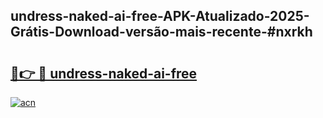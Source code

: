 ## undress-naked-ai-free-APK-Atualizado-2025-Grátis-Download-versão-mais-recente-#nxrkh

# <h2><a href="https://ainizakaria.my?title=undress-naked-ai-free&ref=20M">🔗👉 🔴 undress-naked-ai-free</a></h2>

[![acn](https://github.com/user-attachments/assets/0f9c940e-d8b0-45ae-aac7-cd30a18b3e1c)](https://ainizakaria.my?title=undress-naked-ai-free&ref=20M)

